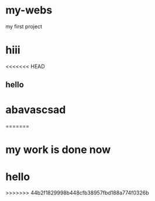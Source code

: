 # my-webs
my first project
<h1>hiii</h1>
<<<<<<< HEAD
<h2>hello</h2>
<h1>abavascsad</h1>
=======
<h1>my work is done now</h1>
<h1>hello</h1>
>>>>>>> 44b2f1829998b448cfb38957fbd188a774f0326b
